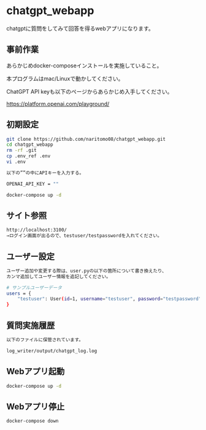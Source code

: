 # chatgpt_webapp

chatgptに質問をしてみて回答を得るwebアプリになります。

## 事前作業

あらかじめdocker-composeインストールを実施していること。

本プログラムはmac/Linuxで動かしてください。

ChatGPT API keyも以下のページからあらかじめ入手してください。

https://platform.openai.com/playground/

## 初期設定

```bash
git clone https://github.com/naritomo08/chatgpt_webapp.git
cd chatgpt_webapp
rm -rf .git
cp .env_ref .env
vi .env

以下の””の中にAPIキーを入力する。

OPENAI_API_KEY = ""

docker-compose up -d
```

## サイト参照

```bash
http://localhost:3100/
→ログイン画面が出るので、testuser/testpasswordを入れてください。
```

## ユーザー設定

```bash
ユーザー追加や変更する際は、user.pyの以下の箇所について書き換えたり、
カンマ追加してユーザー情報を追記してください。

# サンプルユーザーデータ
users = {
    "testuser": User(id=1, username="testuser", password="testpassword")
}

```

## 質問実施履歴

```bash
以下のファイルに保管されています。

log_writer/output/chatgpt_log.log
```

## Webアプリ起動

```bash
docker-compose up -d
```

## Webアプリ停止

```bash
docker-compose down
```

